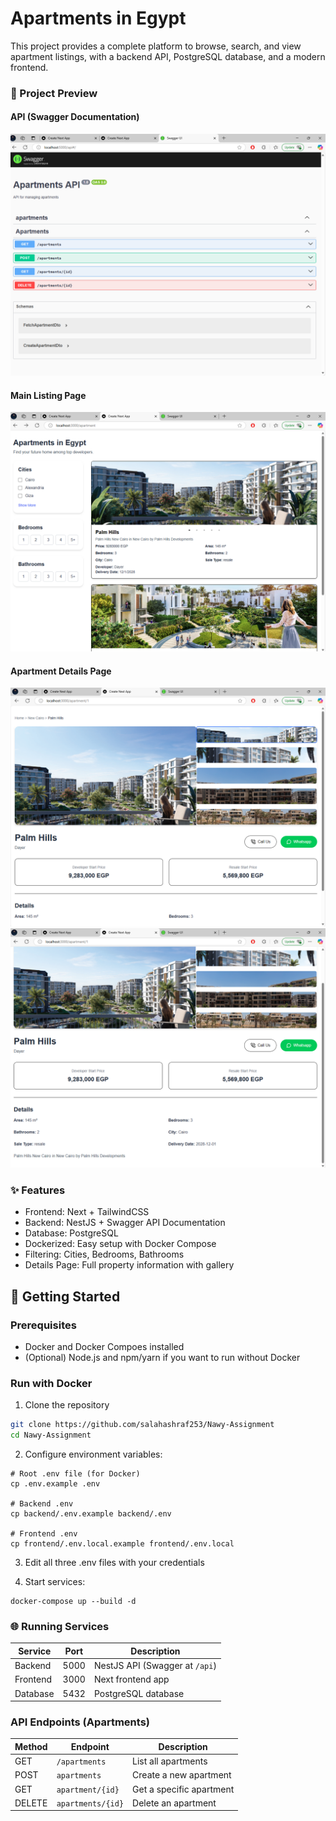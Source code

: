 # Apartments in Egypt
<p>This project provides a complete platform to browse, search, and view apartment listings, with a backend API, PostgreSQL database, and a modern frontend.</p>



### 📸 Project Preview
#### API (Swagger Documentation)
![ERD](https://github.com/salahashraf253/Nawy-Assignment/blob/main/Screenshots/Swagger.png)
#### Main Listing Page
![ERD](https://github.com/salahashraf253/Nawy-Assignment/blob/main/Screenshots/apartment%20listing.png)
#### Apartment Details Page
![ERD](https://github.com/salahashraf253/Nawy-Assignment/blob/main/Screenshots/apartment%20details%201.png)
![ERD](https://github.com/salahashraf253/Nawy-Assignment/blob/main/Screenshots/apartment%20details%202.png)

### ✨ Features

* Frontend: Next + TailwindCSS
* Backend: NestJS + Swagger API Documentation
* Database: PostgreSQL
* Dockerized: Easy setup with Docker Compose
* Filtering: Cities, Bedrooms, Bathrooms
* Details Page: Full property information with gallery

## 🚀 Getting Started
### Prerequisites
<ul>
  <li>Docker and Docker Compoes installed</li>
  <li>(Optional) Node.js and npm/yarn if you want to run without Docker</li>
</ul>

### Run with Docker

1. Clone the repository

```bash
git clone https://github.com/salahashraf253/Nawy-Assignment
cd Nawy-Assignment
```

2. Configure environment variables:
```
# Root .env file (for Docker)
cp .env.example .env

# Backend .env
cp backend/.env.example backend/.env

# Frontend .env
cp frontend/.env.local.example frontend/.env.local
```

3. Edit all three .env files with your credentials
   
4. Start services:
```
docker-compose up --build -d
```

### 🌐 Running Services

| Service | Port | Description |
| --- | --- | --- |
| Backend | 5000 | NestJS API (Swagger at ```/api```) |
| Frontend | 3000 | Next frontend app|
| Database | 5432 | 	PostgreSQL database|

### API Endpoints (Apartments)
| Method | Endpoint | Description|
| --- | --- | ---|
| GET | ```/apartments``` | List all apartments|
| POST | ```apartments``` | Create a new apartment|
| GET | ```apartment/{id}``` | Get a specific apartment|
| DELETE | ```apartments/{id}``` | Delete an apartment|


